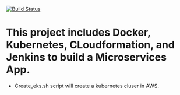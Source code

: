 [![Build Status](http://ec2-18-219-86-226.us-east-2.compute.amazonaws.com:8080/buildStatus/icon?job=microservices%2Fmaster)](http://ec2-18-219-86-226.us-east-2.compute.amazonaws.com:8080/job/microservices/job/master/)

# This project includes Docker, Kubernetes, CLoudformation, and Jenkins to build a Microservices App.

* Create_eks.sh script will create a kubernetes cluser in AWS. 
